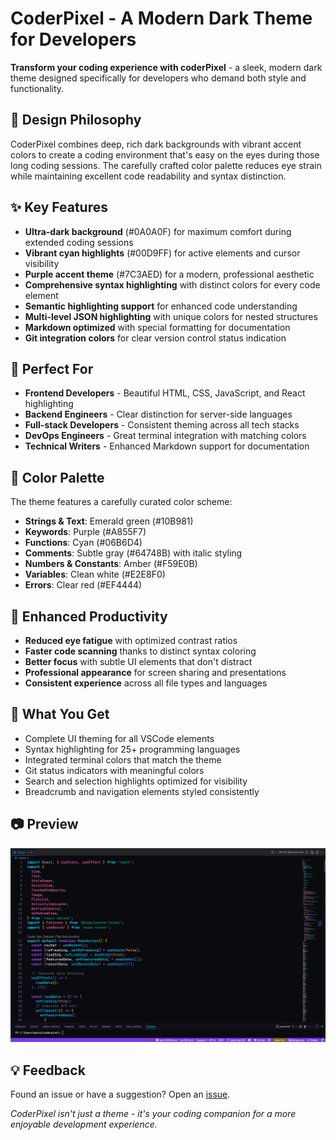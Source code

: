 # CoderPixel - A Modern Dark Theme for Developers

**Transform your coding experience with coderPixel** - a sleek, modern dark theme designed specifically for developers who demand both style and functionality.

## 🎨 Design Philosophy

CoderPixel combines deep, rich dark backgrounds with vibrant accent colors to create a coding environment that's easy on the eyes during those long coding sessions. The carefully crafted color palette reduces eye strain while maintaining excellent code readability and syntax distinction.

## ✨ Key Features

- **Ultra-dark background** (#0A0A0F) for maximum comfort during extended coding sessions
- **Vibrant cyan highlights** (#00D9FF) for active elements and cursor visibility
- **Purple accent theme** (#7C3AED) for a modern, professional aesthetic
- **Comprehensive syntax highlighting** with distinct colors for every code element
- **Semantic highlighting support** for enhanced code understanding
- **Multi-level JSON highlighting** with unique colors for nested structures
- **Markdown optimized** with special formatting for documentation
- **Git integration colors** for clear version control status indication

## 🎯 Perfect For

- **Frontend Developers** - Beautiful HTML, CSS, JavaScript, and React highlighting
- **Backend Engineers** - Clear distinction for server-side languages
- **Full-stack Developers** - Consistent theming across all tech stacks
- **DevOps Engineers** - Great terminal integration with matching colors
- **Technical Writers** - Enhanced Markdown support for documentation

## 🌈 Color Palette

The theme features a carefully curated color scheme:
- **Strings & Text**: Emerald green (#10B981)
- **Keywords**: Purple (#A855F7) 
- **Functions**: Cyan (#06B6D4)
- **Comments**: Subtle gray (#64748B) with italic styling
- **Numbers & Constants**: Amber (#F59E0B)
- **Variables**: Clean white (#E2E8F0)
- **Errors**: Clear red (#EF4444)

## 🚀 Enhanced Productivity

- **Reduced eye fatigue** with optimized contrast ratios
- **Faster code scanning** thanks to distinct syntax coloring
- **Better focus** with subtle UI elements that don't distract
- **Professional appearance** for screen sharing and presentations
- **Consistent experience** across all file types and languages

## 📱 What You Get

- Complete UI theming for all VSCode elements
- Syntax highlighting for 25+ programming languages
- Integrated terminal colors that match the theme
- Git status indicators with meaningful colors
- Search and selection highlights optimized for visibility
- Breadcrumb and navigation elements styled consistently
## 📷 Preview
![Preview of CoderPixel Theme](images/screenshot.png)
## 💡 Feedback
Found an issue or have a suggestion? Open an [issue](https://github.com/amirphiladam2/CoderPixel/).

*CoderPixel isn't just a theme - it's your coding companion for a more enjoyable development experience.*